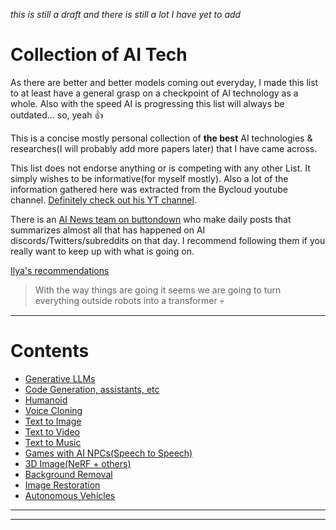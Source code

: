 _this is still a draft and there is still a lot I have yet to add_

# Collection of AI Tech

As there are better and better models coming out everyday, I made this list to at least have a general grasp on a checkpoint of AI technology as a whole. Also with the speed AI is progressing this list will always be outdated... so, yeah :thumbsup:

This is a concise mostly personal collection of **the best** AI technologies & researches(I will probably add more papers later) that I have came across.

This list does not endorse anything or is competing with any other List. It simply wishes to be informative(for myself mostly). Also a lot of the information gathered here was extracted from the Bycloud youtube channel. [Definitely check out his YT channel](https://www.youtube.com/@bycloudAI). 

There is an [AI News team on buttondown](https://buttondown.email/ainews) who make daily posts that summarizes almost all that has happened on AI discords/Twitters/subreddits on that day. I recommend following them if you really want to keep up with what is going on. 

[Ilya's recommendations](https://arc.net/folder/D0472A20-9C20-4D3F-B145-D2865C0A9FEE)

> With the way things are going it seems we are going to turn everything outside robots into a transformer :skull:

---

# Contents

- [Generative LLMs](/Directories/Generative-LLMs/README.md)
- [Code Generation, assistants, etc](/Directories/Code-Generation/README.md)
- [Humanoid](/Directories/Humanoid/README.md)
- [Voice Cloning](/Directories/Voice-Cloning/README.md)
- [Text to Image](/Directories/Text-to-Image/README.md)
- [Text to Video](/Directories/Text-to-Video/README.md)
- [Text to Music](/Directories/Text-to-Music/README.md)
- [Games with AI NPCs(Speech to Speech)](/Directories/Game-AI-NPCs/README.md)
- [3D Image(NeRF + others)](/Directories/Text-to-Video/README.md)
- [Background Removal](/Directories/Background-removal/README.md)
- [Image Restoration](/Directories/Image-Restoration/README.md)
- [Autonomous Vehicles](/Directories/Autonomous-Vehicles/README.md)

---

---
